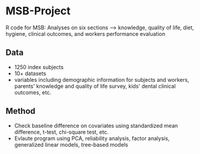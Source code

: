 # MSB-Project
R code for MSB: Analyses on six sections --> knowledge, quality of life, diet, hygiene, clinical outcomes, and workers performance evaluation

## Data
* 1250 index subjects 
* 10+ datasets
* variables including demographic information for subjects and workers, parents' knowledge and quality of life survey, kids' dental clinical outcomes, etc. 

## Method
* Check baseline difference on covariates using standardized mean difference, t-test, chi-square test, etc.
* Evlaute program using PCA, reliability analysis, factor analysis, generalized linear models, tree-based models

